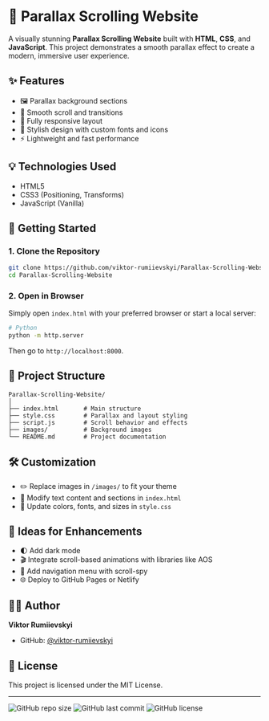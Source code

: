 
# 🌄 Parallax Scrolling Website

A visually stunning **Parallax Scrolling Website** built with **HTML**, **CSS**, and **JavaScript**. This project demonstrates a smooth parallax effect to create a modern, immersive user experience.

## ✨ Features

- 🖼️ Parallax background sections
- 🔀 Smooth scroll and transitions
- 📱 Fully responsive layout
- 🎨 Stylish design with custom fonts and icons
- ⚡ Lightweight and fast performance

## 💡 Technologies Used

- HTML5
- CSS3 (Positioning, Transforms)
- JavaScript (Vanilla)

## 🚀 Getting Started

### 1. Clone the Repository

```bash
git clone https://github.com/viktor-rumiievskyi/Parallax-Scrolling-Website.git
cd Parallax-Scrolling-Website
```

### 2. Open in Browser

Simply open `index.html` with your preferred browser or start a local server:

```bash
# Python
python -m http.server
```

Then go to `http://localhost:8000`.

## 📁 Project Structure

```
Parallax-Scrolling-Website/
│
├── index.html       # Main structure
├── style.css        # Parallax and layout styling
├── script.js        # Scroll behavior and effects
├── images/          # Background images
└── README.md        # Project documentation
```


## 🛠 Customization

- ✏️ Replace images in `/images/` to fit your theme
- 🧠 Modify text content and sections in `index.html`
- 🎨 Update colors, fonts, and sizes in `style.css`

## 🌟 Ideas for Enhancements

- 🌓 Add dark mode
- 🎬 Integrate scroll-based animations with libraries like AOS
- 🔗 Add navigation menu with scroll-spy
- 🌐 Deploy to GitHub Pages or Netlify

## 👨‍💻 Author

**Viktor Rumiievskyi**  
- GitHub: [@viktor-rumiievskyi](https://github.com/viktor-rumiievskyi)

## 📄 License

This project is licensed under the MIT License.

---

![GitHub repo size](https://img.shields.io/github/repo-size/viktor-rumiievskyi/Parallax-Scrolling-Website)
![GitHub last commit](https://img.shields.io/github/last-commit/viktor-rumiievskyi/Parallax-Scrolling-Website)
![GitHub license](https://img.shields.io/github/license/viktor-rumiievskyi/Parallax-Scrolling-Website)

